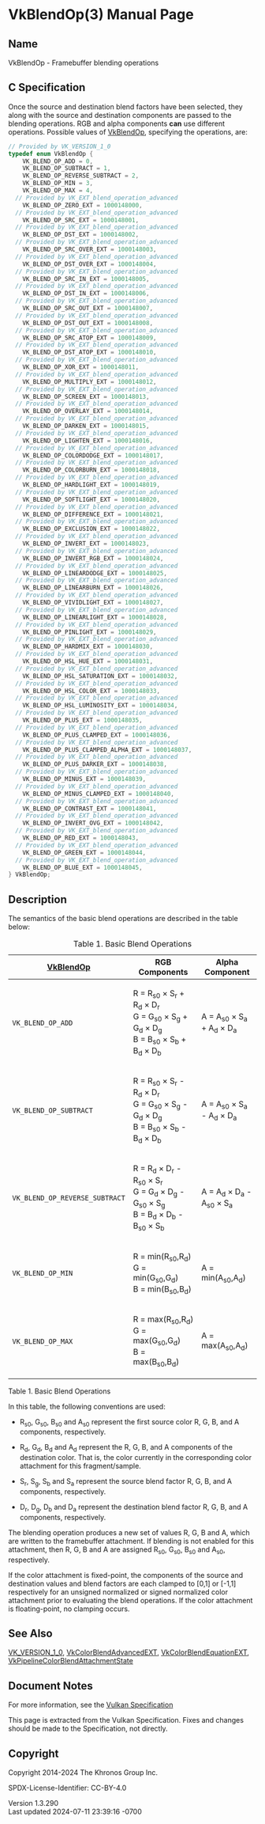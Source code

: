 # VkBlendOp(3) Manual Page

## Name

VkBlendOp - Framebuffer blending operations



## <a href="#_c_specification" class="anchor"></a>C Specification

Once the source and destination blend factors have been selected, they
along with the source and destination components are passed to the
blending operations. RGB and alpha components **can** use different
operations. Possible values of [VkBlendOp](https://registry.khronos.org/vulkan/specs/1.3-extensions/man/html/VkBlendOp.html), specifying
the operations, are:

``` c
// Provided by VK_VERSION_1_0
typedef enum VkBlendOp {
    VK_BLEND_OP_ADD = 0,
    VK_BLEND_OP_SUBTRACT = 1,
    VK_BLEND_OP_REVERSE_SUBTRACT = 2,
    VK_BLEND_OP_MIN = 3,
    VK_BLEND_OP_MAX = 4,
  // Provided by VK_EXT_blend_operation_advanced
    VK_BLEND_OP_ZERO_EXT = 1000148000,
  // Provided by VK_EXT_blend_operation_advanced
    VK_BLEND_OP_SRC_EXT = 1000148001,
  // Provided by VK_EXT_blend_operation_advanced
    VK_BLEND_OP_DST_EXT = 1000148002,
  // Provided by VK_EXT_blend_operation_advanced
    VK_BLEND_OP_SRC_OVER_EXT = 1000148003,
  // Provided by VK_EXT_blend_operation_advanced
    VK_BLEND_OP_DST_OVER_EXT = 1000148004,
  // Provided by VK_EXT_blend_operation_advanced
    VK_BLEND_OP_SRC_IN_EXT = 1000148005,
  // Provided by VK_EXT_blend_operation_advanced
    VK_BLEND_OP_DST_IN_EXT = 1000148006,
  // Provided by VK_EXT_blend_operation_advanced
    VK_BLEND_OP_SRC_OUT_EXT = 1000148007,
  // Provided by VK_EXT_blend_operation_advanced
    VK_BLEND_OP_DST_OUT_EXT = 1000148008,
  // Provided by VK_EXT_blend_operation_advanced
    VK_BLEND_OP_SRC_ATOP_EXT = 1000148009,
  // Provided by VK_EXT_blend_operation_advanced
    VK_BLEND_OP_DST_ATOP_EXT = 1000148010,
  // Provided by VK_EXT_blend_operation_advanced
    VK_BLEND_OP_XOR_EXT = 1000148011,
  // Provided by VK_EXT_blend_operation_advanced
    VK_BLEND_OP_MULTIPLY_EXT = 1000148012,
  // Provided by VK_EXT_blend_operation_advanced
    VK_BLEND_OP_SCREEN_EXT = 1000148013,
  // Provided by VK_EXT_blend_operation_advanced
    VK_BLEND_OP_OVERLAY_EXT = 1000148014,
  // Provided by VK_EXT_blend_operation_advanced
    VK_BLEND_OP_DARKEN_EXT = 1000148015,
  // Provided by VK_EXT_blend_operation_advanced
    VK_BLEND_OP_LIGHTEN_EXT = 1000148016,
  // Provided by VK_EXT_blend_operation_advanced
    VK_BLEND_OP_COLORDODGE_EXT = 1000148017,
  // Provided by VK_EXT_blend_operation_advanced
    VK_BLEND_OP_COLORBURN_EXT = 1000148018,
  // Provided by VK_EXT_blend_operation_advanced
    VK_BLEND_OP_HARDLIGHT_EXT = 1000148019,
  // Provided by VK_EXT_blend_operation_advanced
    VK_BLEND_OP_SOFTLIGHT_EXT = 1000148020,
  // Provided by VK_EXT_blend_operation_advanced
    VK_BLEND_OP_DIFFERENCE_EXT = 1000148021,
  // Provided by VK_EXT_blend_operation_advanced
    VK_BLEND_OP_EXCLUSION_EXT = 1000148022,
  // Provided by VK_EXT_blend_operation_advanced
    VK_BLEND_OP_INVERT_EXT = 1000148023,
  // Provided by VK_EXT_blend_operation_advanced
    VK_BLEND_OP_INVERT_RGB_EXT = 1000148024,
  // Provided by VK_EXT_blend_operation_advanced
    VK_BLEND_OP_LINEARDODGE_EXT = 1000148025,
  // Provided by VK_EXT_blend_operation_advanced
    VK_BLEND_OP_LINEARBURN_EXT = 1000148026,
  // Provided by VK_EXT_blend_operation_advanced
    VK_BLEND_OP_VIVIDLIGHT_EXT = 1000148027,
  // Provided by VK_EXT_blend_operation_advanced
    VK_BLEND_OP_LINEARLIGHT_EXT = 1000148028,
  // Provided by VK_EXT_blend_operation_advanced
    VK_BLEND_OP_PINLIGHT_EXT = 1000148029,
  // Provided by VK_EXT_blend_operation_advanced
    VK_BLEND_OP_HARDMIX_EXT = 1000148030,
  // Provided by VK_EXT_blend_operation_advanced
    VK_BLEND_OP_HSL_HUE_EXT = 1000148031,
  // Provided by VK_EXT_blend_operation_advanced
    VK_BLEND_OP_HSL_SATURATION_EXT = 1000148032,
  // Provided by VK_EXT_blend_operation_advanced
    VK_BLEND_OP_HSL_COLOR_EXT = 1000148033,
  // Provided by VK_EXT_blend_operation_advanced
    VK_BLEND_OP_HSL_LUMINOSITY_EXT = 1000148034,
  // Provided by VK_EXT_blend_operation_advanced
    VK_BLEND_OP_PLUS_EXT = 1000148035,
  // Provided by VK_EXT_blend_operation_advanced
    VK_BLEND_OP_PLUS_CLAMPED_EXT = 1000148036,
  // Provided by VK_EXT_blend_operation_advanced
    VK_BLEND_OP_PLUS_CLAMPED_ALPHA_EXT = 1000148037,
  // Provided by VK_EXT_blend_operation_advanced
    VK_BLEND_OP_PLUS_DARKER_EXT = 1000148038,
  // Provided by VK_EXT_blend_operation_advanced
    VK_BLEND_OP_MINUS_EXT = 1000148039,
  // Provided by VK_EXT_blend_operation_advanced
    VK_BLEND_OP_MINUS_CLAMPED_EXT = 1000148040,
  // Provided by VK_EXT_blend_operation_advanced
    VK_BLEND_OP_CONTRAST_EXT = 1000148041,
  // Provided by VK_EXT_blend_operation_advanced
    VK_BLEND_OP_INVERT_OVG_EXT = 1000148042,
  // Provided by VK_EXT_blend_operation_advanced
    VK_BLEND_OP_RED_EXT = 1000148043,
  // Provided by VK_EXT_blend_operation_advanced
    VK_BLEND_OP_GREEN_EXT = 1000148044,
  // Provided by VK_EXT_blend_operation_advanced
    VK_BLEND_OP_BLUE_EXT = 1000148045,
} VkBlendOp;
```

## <a href="#_description" class="anchor"></a>Description

The semantics of the basic blend operations are described in the table
below:

<table class="tableblock frame-all grid-all stretch">
<caption>Table 1. Basic Blend Operations</caption>
<colgroup>
<col style="width: 45%" />
<col style="width: 30%" />
<col style="width: 25%" />
</colgroup>
<thead>
<tr>
<th class="tableblock halign-left valign-top"><a
href="https://registry.khronos.org/vulkan/specs/1.3-extensions/man/html/VkBlendOp.html">VkBlendOp</a></th>
<th class="tableblock halign-left valign-top">RGB Components</th>
<th class="tableblock halign-left valign-top">Alpha Component</th>
</tr>
</thead>
<tbody>
<tr>
<td
class="tableblock halign-left valign-top"><p><code>VK_BLEND_OP_ADD</code></p></td>
<td class="tableblock halign-left valign-top"><p>R = R<sub>s0</sub> ×
S<sub>r</sub> + R<sub>d</sub> × D<sub>r</sub><br />
G = G<sub>s0</sub> × S<sub>g</sub> + G<sub>d</sub> × D<sub>g</sub><br />
B = B<sub>s0</sub> × S<sub>b</sub> + B<sub>d</sub> ×
D<sub>b</sub></p></td>
<td class="tableblock halign-left valign-top"><p>A = A<sub>s0</sub> ×
S<sub>a</sub> + A<sub>d</sub> × D<sub>a</sub></p></td>
</tr>
<tr>
<td
class="tableblock halign-left valign-top"><p><code>VK_BLEND_OP_SUBTRACT</code></p></td>
<td class="tableblock halign-left valign-top"><p>R = R<sub>s0</sub> ×
S<sub>r</sub> - R<sub>d</sub> × D<sub>r</sub><br />
G = G<sub>s0</sub> × S<sub>g</sub> - G<sub>d</sub> × D<sub>g</sub><br />
B = B<sub>s0</sub> × S<sub>b</sub> - B<sub>d</sub> ×
D<sub>b</sub></p></td>
<td class="tableblock halign-left valign-top"><p>A = A<sub>s0</sub> ×
S<sub>a</sub> - A<sub>d</sub> × D<sub>a</sub></p></td>
</tr>
<tr>
<td
class="tableblock halign-left valign-top"><p><code>VK_BLEND_OP_REVERSE_SUBTRACT</code></p></td>
<td class="tableblock halign-left valign-top"><p>R = R<sub>d</sub> ×
D<sub>r</sub> - R<sub>s0</sub> × S<sub>r</sub><br />
G = G<sub>d</sub> × D<sub>g</sub> - G<sub>s0</sub> × S<sub>g</sub><br />
B = B<sub>d</sub> × D<sub>b</sub> - B<sub>s0</sub> ×
S<sub>b</sub></p></td>
<td class="tableblock halign-left valign-top"><p>A = A<sub>d</sub> ×
D<sub>a</sub> - A<sub>s0</sub> × S<sub>a</sub></p></td>
</tr>
<tr>
<td
class="tableblock halign-left valign-top"><p><code>VK_BLEND_OP_MIN</code></p></td>
<td class="tableblock halign-left valign-top"><p>R =
min(R<sub>s0</sub>,R<sub>d</sub>)<br />
G = min(G<sub>s0</sub>,G<sub>d</sub>)<br />
B = min(B<sub>s0</sub>,B<sub>d</sub>)</p></td>
<td class="tableblock halign-left valign-top"><p>A =
min(A<sub>s0</sub>,A<sub>d</sub>)</p></td>
</tr>
<tr>
<td
class="tableblock halign-left valign-top"><p><code>VK_BLEND_OP_MAX</code></p></td>
<td class="tableblock halign-left valign-top"><p>R =
max(R<sub>s0</sub>,R<sub>d</sub>)<br />
G = max(G<sub>s0</sub>,G<sub>d</sub>)<br />
B = max(B<sub>s0</sub>,B<sub>d</sub>)</p></td>
<td class="tableblock halign-left valign-top"><p>A =
max(A<sub>s0</sub>,A<sub>d</sub>)</p></td>
</tr>
</tbody>
</table>

Table 1. Basic Blend Operations

In this table, the following conventions are used:

- R<sub>s0</sub>, G<sub>s0</sub>, B<sub>s0</sub> and A<sub>s0</sub>
  represent the first source color R, G, B, and A components,
  respectively.

- R<sub>d</sub>, G<sub>d</sub>, B<sub>d</sub> and A<sub>d</sub>
  represent the R, G, B, and A components of the destination color. That
  is, the color currently in the corresponding color attachment for this
  fragment/sample.

- S<sub>r</sub>, S<sub>g</sub>, S<sub>b</sub> and S<sub>a</sub>
  represent the source blend factor R, G, B, and A components,
  respectively.

- D<sub>r</sub>, D<sub>g</sub>, D<sub>b</sub> and D<sub>a</sub>
  represent the destination blend factor R, G, B, and A components,
  respectively.

The blending operation produces a new set of values R, G, B and A, which
are written to the framebuffer attachment. If blending is not enabled
for this attachment, then R, G, B and A are assigned R<sub>s0</sub>,
G<sub>s0</sub>, B<sub>s0</sub> and A<sub>s0</sub>, respectively.

If the color attachment is fixed-point, the components of the source and
destination values and blend factors are each clamped to \[0,1\] or
\[-1,1\] respectively for an unsigned normalized or signed normalized
color attachment prior to evaluating the blend operations. If the color
attachment is floating-point, no clamping occurs.

## <a href="#_see_also" class="anchor"></a>See Also

[VK_VERSION_1_0](https://registry.khronos.org/vulkan/specs/1.3-extensions/man/html/VK_VERSION_1_0.html),
[VkColorBlendAdvancedEXT](https://registry.khronos.org/vulkan/specs/1.3-extensions/man/html/VkColorBlendAdvancedEXT.html),
[VkColorBlendEquationEXT](https://registry.khronos.org/vulkan/specs/1.3-extensions/man/html/VkColorBlendEquationEXT.html),
[VkPipelineColorBlendAttachmentState](https://registry.khronos.org/vulkan/specs/1.3-extensions/man/html/VkPipelineColorBlendAttachmentState.html)

## <a href="#_document_notes" class="anchor"></a>Document Notes

For more information, see the <a
href="https://registry.khronos.org/vulkan/specs/1.3-extensions/html/vkspec.html#VkBlendOp"
target="_blank" rel="noopener">Vulkan Specification</a>

This page is extracted from the Vulkan Specification. Fixes and changes
should be made to the Specification, not directly.

## <a href="#_copyright" class="anchor"></a>Copyright

Copyright 2014-2024 The Khronos Group Inc.

SPDX-License-Identifier: CC-BY-4.0

Version 1.3.290  
Last updated 2024-07-11 23:39:16 -0700

